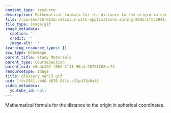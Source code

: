 ```yaml
---
content_type: resource
description: Mathematical formula for the distance to the origin in spherical coordinates.
file: /courses/18-013a-calculus-with-applications-spring-2005/1fdc2941cbd8d876541cc31ad31b0af8_glossary_eqn13.gif
file_type: image/gif
image_metadata:
  caption: ''
  credit: ''
  image-alt: ''
learning_resource_types: []
ocw_type: OCWImage
parent_title: Study Materials
parent_type: CourseSection
parent_uid: e8cdc347-f062-2f11-96ad-2879f268cc73
resourcetype: Image
title: glossary_eqn13.gif
uid: 1fdc2941-cbd8-d876-541c-c31ad31b0af8
video_metadata:
  youtube_id: null
---
```

Mathematical formula for the distance to the origin in spherical coordinates.

